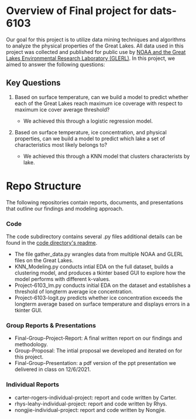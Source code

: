 # Overview of Final project for dats-6103

Our goal for this project is to utilize data mining techniques and algorithms to analyze the physical properties of the Great Lakes. All data used in this project was collected and published for public use by [NOAA and the Great Lakes Environmental Research Laboratory (GLERL)](https://coastwatch.glerl.noaa.gov/statistic/statistic.html). In this project, we aimed to answer the following questions: 

## Key Questions

1. Based on surface temperature, can we build a model to predict whether each of the Great Lakes reach maximum ice coverage with respect to maximum ice cover average threshold?
    - We achieved this through a logistic regression model. 

2. Based on surface temperature, ice concentration, and physical properties, can we build a model to predict which lake a set of characteristics most likely belongs to?   
    - We achieved this through a KNN model that clusters characterists by lake.  


# Repo Structure

The following repositories contain reports, documents, and presentations that outline our findings and modeling approach.


### Code
    
The code subdirectory contains several .py files additional details can be found in the [code directory's readme](main/code/README.MD). 
- The file gather_data.py wrangles data from multiple NOAA and GLERL files on the Great Lakes. 
- KNN_Modeling.py conducts intial EDA on the full dataset, builds a clustering model, and produces a tkinter based GUI to explore how the model performs with different k-values.  
- Project-6103_lm.py conducts initial EDA on the dataset and establishes a threshold of longterm average ice concentration.
- Project-6103-logit.py predicts whether ice concentration exceeds the longterm average based on surface temperature and displays errors in a tkinter GUI.

### Group Reports & Presentations
- Final-Group-Project-Report: A final written report on our findings and methodology.
- Group-Proposal: The intial proposal we developed and iterated on for this project.
- Final-Group-Presentation: a pdf version of the ppt presentation we delivered in class on 12/6/2021.

### Individual Reports 
- carter-rogers-individual-project: report and code written by Carter.
- rhys-leahy-individual-project: report and code written by Rhys.
- nongjie-individual-project: report and code written by Nongjie.

